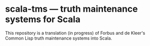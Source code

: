 # scala-tms — truth maintenance systems for Scala

This repository is a translation (in progress) of Forbus and de
Kleer's Common Lisp truth maintenance systems into Scala.
